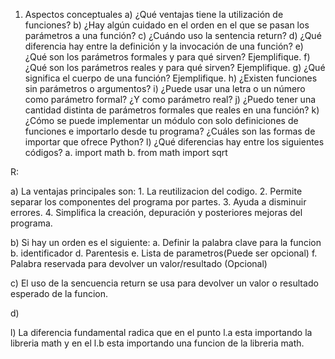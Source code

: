 1. Aspectos conceptuales
a) ¿Qué ventajas tiene la utilización de funciones?
b) ¿Hay algún cuidado en el orden en el que se pasan los parámetros a una función?
c) ¿Cuándo uso la sentencia return?
d) ¿Qué diferencia hay entre la definición y la invocación de una función?
e) ¿Qué son los parámetros formales y para qué sirven? Ejemplifique.
f) ¿Qué son los parámetros reales y para qué sirven? Ejemplifique.
g) ¿Qué significa el cuerpo de una función? Ejemplifique.
h) ¿Existen funciones sin parámetros o argumentos?
i) ¿Puede usar una letra o un número como parámetro formal? ¿Y como parámetro real?
j) ¿Puedo tener una cantidad distinta de parámetros formales que reales en una función?
k) ¿Cómo se puede implementar un módulo con solo definiciones de funciones e importarlo desde
tu programa? ¿Cuáles son las formas de importar que ofrece Python?
l) ¿Qué diferencias hay entre los siguientes códigos?
a. import math
b. from math import sqrt


R:

a) La ventajas principales son:
    1. La reutilizacion del codigo.
    2. Permite separar los componentes del programa por partes.
    3. Ayuda a disminuir errores.
    4. Simplifica la creación, depuración y posteriores mejoras del programa.

b) Si hay un orden es el siguiente:
    a. Definir la palabra clave para la funcion
    b. identificador
    d. Parentesis
    e. Lista de parametros(Puede ser opcional)
    f. Palabra reservada para devolver un valor/resultado (Opcional)

c) El uso de la sencuencia return se usa para devolver un valor o resultado esperado de la funcion.

d) 


l) La diferencia fundamental radica que en el punto l.a esta importando la libreria math y en el l.b esta importando una funcion de la libreria math.